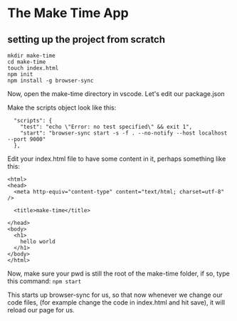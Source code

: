 # The Make Time App

## setting up the project from scratch

```
mkdir make-time
cd make-time
touch index.html
npm init
npm install -g browser-sync
```

Now, open the make-time directory in vscode. Let's edit our package.json

Make the scripts object look like this:
```
  "scripts": {
    "test": "echo \"Error: no test specified\" && exit 1",
    "start": "browser-sync start -s -f . --no-notify --host localhost --port 9000"
  },
```

Edit your index.html file to have some content in it, perhaps something like
this:

```
<html>
<head>
  <meta http-equiv="content-type" content="text/html; charset=utf-8" />

  <title>make-time</title>
  
</head>
<body>
  <h1>
    hello world
  </h1>
</body>
</html>
```

Now, make sure your pwd is still the root of the make-time folder, if so, type
this command: `npm start`

This starts up browser-sync for us, so that now whenever we change our code
files, (for example change the code in index.html and hit save), it will
reload our page for us.
